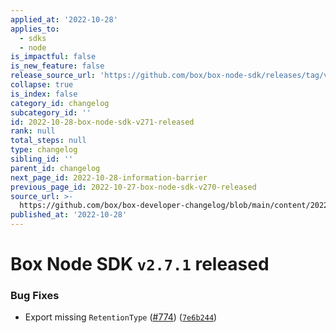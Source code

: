 ```yaml
---
applied_at: '2022-10-28'
applies_to:
  - sdks
  - node
is_impactful: false
is_new_feature: false
release_source_url: 'https://github.com/box/box-node-sdk/releases/tag/v2.7.1'
collapse: true
is_index: false
category_id: changelog
subcategory_id: ''
id: 2022-10-28-box-node-sdk-v271-released
rank: null
total_steps: null
type: changelog
sibling_id: ''
parent_id: changelog
next_page_id: 2022-10-28-information-barrier
previous_page_id: 2022-10-27-box-node-sdk-v270-released
source_url: >-
  https://github.com/box/box-developer-changelog/blob/main/content/2022/10-28-box-node-sdk-v271-released.md
published_at: '2022-10-28'
---
```

# Box Node SDK `v2.7.1` released

### Bug Fixes

* Export missing `RetentionType` ([#774][1]) ([`7e6b244`][2])

[1]: https://github.com/box/box-node-sdk/issues/774

[2]: https://github.com/box/box-node-sdk/commit/7e6b244ba63d363ecc921be570140c9e1ed1d032